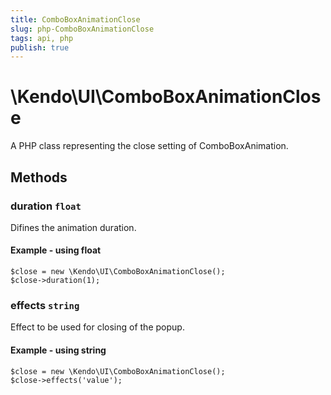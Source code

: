 ```yaml
---
title: ComboBoxAnimationClose
slug: php-ComboBoxAnimationClose
tags: api, php
publish: true
---
```


# \Kendo\UI\ComboBoxAnimationClose

A PHP class representing the close setting of ComboBoxAnimation.


## Methods

### duration `float`

Difines the animation duration.


#### Example - using float
    $close = new \Kendo\UI\ComboBoxAnimationClose();
    $close->duration(1);

### effects `string`

Effect to be used for closing of the popup.


#### Example - using string
    $close = new \Kendo\UI\ComboBoxAnimationClose();
    $close->effects('value');

